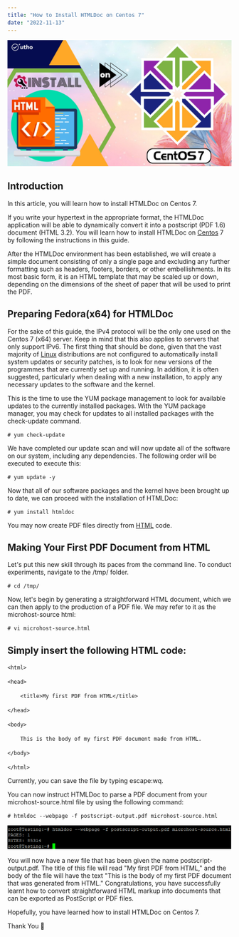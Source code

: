 ```yaml
---
title: "How to Install HTMLDoc on Centos 7"
date: "2022-11-13"
---
```


![How to Install HTMLDoc on Centos 7](images/How-to-Install-HTMLDoc-on-Centos-7_utho.jpg)

## Introduction

In this article, you will learn how to install HTMLDoc on Centos 7.

If you write your hypertext in the appropriate format, the HTMLDoc application will be able to dynamically convert it into a postscript (PDF 1.6) document (HTML 3.2). You will learn how to install HTMLDoc on [Centos](https://en.wikipedia.org/wiki/CentOS) 7 by following the instructions in this guide.

After the HTMLDoc environment has been established, we will create a simple document consisting of only a single page and excluding any further formatting such as headers, footers, borders, or other embellishments. In its most basic form, it is an HTML template that may be scaled up or down, depending on the dimensions of the sheet of paper that will be used to print the PDF.

## Preparing Fedora(x64) for HTMLDoc

For the sake of this guide, the IPv4 protocol will be the only one used on the Centos 7 (x64) server. Keep in mind that this also applies to servers that only support IPv6. The first thing that should be done, given that the vast majority of [Linux](https://utho.com/docs/tutorial/category/linux-tutorial/) distributions are not configured to automatically install system updates or security patches, is to look for new versions of the programmes that are currently set up and running. In addition, it is often suggested, particularly when dealing with a new installation, to apply any necessary updates to the software and the kernel.

This is the time to use the YUM package management to look for available updates to the currently installed packages. With the YUM package manager, you may check for updates to all installed packages with the check-update command.

```
# yum check-update
```

We have completed our update scan and will now update all of the software on our system, including any dependencies. The following order will be executed to execute this:

```
# yum update -y
```

Now that all of our software packages and the kernel have been brought up to date, we can proceed with the installation of HTMLDoc:

```
# yum install htmldoc
```

You may now create PDF files directly from [HTML](https://en.wikipedia.org/wiki/HTML) code.

## Making Your First PDF Document from HTML

Let's put this new skill through its paces from the command line. To conduct experiments, navigate to the /tmp/ folder.

```
# cd /tmp/
```

Now, let's begin by generating a straightforward HTML document, which we can then apply to the production of a PDF file. We may refer to it as the microhost-source html:

```
# vi microhost-source.html
```

## Simply insert the following HTML code:

```
<html>

<head>

    <title>My first PDF from HTML</title>

</head>

<body>

    This is the body of my first PDF document made from HTML.

</body>

</html>
```

Currently, you can save the file by typing escape:wq.

You can now instruct HTMLDoc to parse a PDF document from your microhost-source.html file by using the following command:

```
# htmldoc --webpage -f postscript-output.pdf microhost-source.html
```

![command output](images/image-473.png)

You will now have a new file that has been given the name postscript-output.pdf. The title of this file will read "My first PDF from HTML," and the body of the file will have the text "This is the body of my first PDF document that was generated from HTML." Congratulations, you have successfully learnt how to convert straightforward HTML markup into documents that can be exported as PostScript or PDF files.

Hopefully, you have learned how to install HTMLDoc on Centos 7.

Thank You 🙂
